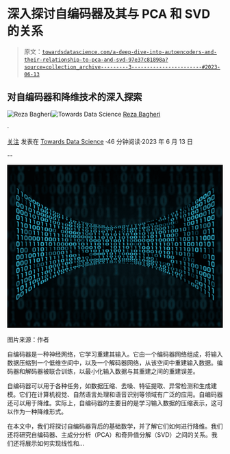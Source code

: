 # 深入探讨自编码器及其与 PCA 和 SVD 的关系

> 原文：[`towardsdatascience.com/a-deep-dive-into-autoencoders-and-their-relationship-to-pca-and-svd-97e37c81898a?source=collection_archive---------3-----------------------#2023-06-13`](https://towardsdatascience.com/a-deep-dive-into-autoencoders-and-their-relationship-to-pca-and-svd-97e37c81898a?source=collection_archive---------3-----------------------#2023-06-13)

## 对自编码器和降维技术的深入探索

[](https://reza-bagheri79.medium.com/?source=post_page-----97e37c81898a--------------------------------)![Reza Bagheri](https://reza-bagheri79.medium.com/?source=post_page-----97e37c81898a--------------------------------)[](https://towardsdatascience.com/?source=post_page-----97e37c81898a--------------------------------)![Towards Data Science](https://towardsdatascience.com/?source=post_page-----97e37c81898a--------------------------------) [Reza Bagheri](https://reza-bagheri79.medium.com/?source=post_page-----97e37c81898a--------------------------------)

·

[关注](https://medium.com/m/signin?actionUrl=https%3A%2F%2Fmedium.com%2F_%2Fsubscribe%2Fuser%2Fda2d000eaa4d&operation=register&redirect=https%3A%2F%2Ftowardsdatascience.com%2Fa-deep-dive-into-autoencoders-and-their-relationship-to-pca-and-svd-97e37c81898a&user=Reza+Bagheri&userId=da2d000eaa4d&source=post_page-da2d000eaa4d----97e37c81898a---------------------post_header-----------) 发表在 [Towards Data Science](https://towardsdatascience.com/?source=post_page-----97e37c81898a--------------------------------) ·46 分钟阅读·2023 年 6 月 13 日[](https://medium.com/m/signin?actionUrl=https%3A%2F%2Fmedium.com%2F_%2Fvote%2Ftowards-data-science%2F97e37c81898a&operation=register&redirect=https%3A%2F%2Ftowardsdatascience.com%2Fa-deep-dive-into-autoencoders-and-their-relationship-to-pca-and-svd-97e37c81898a&user=Reza+Bagheri&userId=da2d000eaa4d&source=-----97e37c81898a---------------------clap_footer-----------)

--

[](https://medium.com/m/signin?actionUrl=https%3A%2F%2Fmedium.com%2F_%2Fbookmark%2Fp%2F97e37c81898a&operation=register&redirect=https%3A%2F%2Ftowardsdatascience.com%2Fa-deep-dive-into-autoencoders-and-their-relationship-to-pca-and-svd-97e37c81898a&source=-----97e37c81898a---------------------bookmark_footer-----------)![](img/e2dacc0a1ecbcd18de0a94b4ba484e25.png)

图片来源：作者

自编码器是一种神经网络，它学习重建其输入。它由一个编码器网络组成，将输入数据压缩到一个低维空间中，以及一个解码器网络，从该空间中重建输入数据。编码器和解码器被联合训练，以最小化输入数据与其重建之间的重建误差。

自编码器可以用于各种任务，如数据压缩、去噪、特征提取、异常检测和生成建模。它们在计算机视觉、自然语言处理和语音识别等领域有广泛的应用。自编码器还可以用于降维。实际上，自编码器的主要目的是学习输入数据的压缩表示，这可以作为一种降维形式。

在本文中，我们将探讨自编码器背后的基础数学，并了解它们如何进行降维。我们还将研究自编码器、主成分分析（PCA）和奇异值分解（SVD）之间的关系。我们还将展示如何实现线性和…
